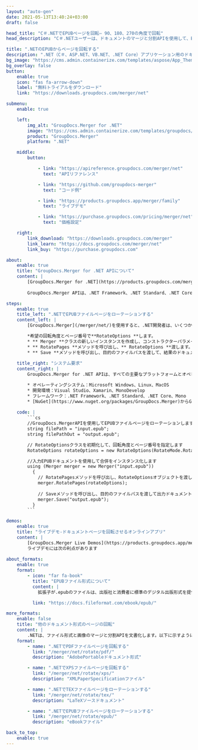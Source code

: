 ```yaml
---
layout: "auto-gen"
date: 2021-05-13T13:40:24+03:00
draft: false

head_title: "C＃.NETでEPUBページを回転– 90、180、270の角度で回転"
head_description: "C＃.NETユーザーは、ドキュメントのマージと分割APIを使用して、EPUBファイルの特定のドキュメントページまたはすべてのドキュメントページを90、180、270の回転角度で回転します."

title: ".NETのEPUBからページを回転する"
description: ".NET（C＃、ASP.NET、VB.NET、.NET Core）アプリケーション用のドキュメントマージおよび分割APIを使用して、EPUBファイルの選択的またはすべてのドキュメントページを90、180、または270回転角度に回転します."
bg_image: "https://cms.admin.containerize.com/templates/aspose/App_Themes/V3/images/bg/header1.png"
bg_overlay: false
button:
    enable: true
    icon: "fas fa-arrow-down"
    label: "無料トライアルをダウンロード"
    link: "https://downloads.groupdocs.com/merger/net"

submenu:
    enable: true

    left:
        img_alt: "GroupDocs.Merger for .NET"
        image: "https://cms.admin.containerize.com/templates/groupdocs/images/product-logos/90x90-noborder/groupdocs-merger-net.png"
        product: "GroupDocs.Merger"
        platform: ".NET"

    middle:
        button:

            - link: "https://apireference.groupdocs.com/merger/net"
              text: "APIリファレンス"

            - link: "https://github.com/groupdocs-merger"
              text: "コード例"

            - link: "https://products.groupdocs.app/merger/family"
              text: "ライブデモ"

            - link: "https://purchase.groupdocs.com/pricing/merger/net"
              text: "価格設定"

    right:
        link_download: "https://downloads.groupdocs.com/merger"
        link_learn: "https://docs.groupdocs.com/merger/net"
        link_buy: "https://purchase.groupdocs.com"

about:
    enable: true
    title: "GroupDocs.Merger for .NET APIについて"
    content: |
        [GroupDocs.Merger for .NET](https://products.groupdocs.com/merger/net/）は、さまざまなドキュメント形式間で安全にマージ、分割、移動、削除、抽出、交換、およびローテーションするためのシンプルなソリューションを提供しますPDF、Microsoft Office（Word、Excel、PowerPoint、OneNote)、OpenDocument、HTML、および.NETアプリケーション内の他の多くのものを含みます。コードを数行追加するだけで、移動、削除、回転、スワップ、抽出、ドキュメント内のページの向きの変更など、いくつかのドキュメント操作を実行できます。ドキュメントマージAPIは、ドキュメントページを画像としてプレビューして、ページのドキュメント構造、フォーマット、コンテンツを分析することもサポートしています。
        
        GroupDocs.Merger APIは、.NET Framework、.NET Standard、.NET Core、Mono、Xamarinを含むすべての主要なオペレーティングシステムとプラットフォームで十分にサポートされています。

steps:
    enable: true
    title_left: ".NETでEPUBファイルページをローテーションする"
    content_left: |
        [GroupDocs.Merger](/merger/net/)を使用すると、.NET開発者は、いくつかの簡単な手順を実行することで、EPUBファイル内の特定のページまたはすべてのページを90、180、または270回転角で簡単に回転できます。

        *希望の回転角度とページ番号で**RotateOptions **します。
        * ** Merger **クラスの新しいインスタンスを作成し、コンストラクターパラメーターとしてソースドキュメントパスを渡します。
        * ** RotatePages **メソッドを呼び出し、** RotateOptions **渡します。
        * ** Save **メソッドを呼び出し、目的のファイルパスを渡して、結果のドキュメントを保存します。
        
    title_right: "システム要求"
    content_right: |
        GroupDocs.Merger for .NET APIは、すべての主要なプラットフォームとオペレーティングシステムでサポートされています。以下のコードを実行する前に、システムに次の前提条件がインストールされていることを確認してください。

        * オペレーティングシステム：Microsoft Windows、Linux、MacOS
        * 開発環境：Visual Studio、Xamarin、MonoDevelop
        * フレームワーク：.NET Framework、.NET Standard、.NET Core、Mono
        * [NuGet](https://www.nuget.org/packages/GroupDocs.Merger)からGroupDocs.Mergerfor.NETの最新バージョンをダウンロードします
        
    code: |
        ```cs
        //GroupDocs.MergerAPIを使用してEPUBファイルページをローテーションします
        string filePath = "input.epub";
        string filePathOut = "output.epub";

        // RotateOptionsクラスを初期化して、回転角度とページ番号を指定します
        RotateOptions rotateOptions = new RotateOptions(RotateMode.Rotate180, new int[] { 2, 3, 6 });

        //入力EPUBドキュメントを使用して合併をインスタンス化します
        using (Merger merger = new Merger("input.epub"))
          {
            // RotatePagesメソッドを呼び出し、RotateOptionsオブジェクトを渡します
            merger.RotatePages(rotateOptions);
            
            // Saveメソッドを呼び出し、目的のファイルパスを渡して出力ドキュメントを保存します
            merger.Save("output.epub");
          }
        ```

demos:
    enable: true
    title: "ライブデモ-ドキュメントページを回転させるオンラインアプリ"
    content: |
        [GroupDocs.Merger Live Demos](https://products.groupdocs.app/merger/epub)Webサイトにアクセスして、EPUBファイル内のページを今すぐローテーションしてください。  
        ライブデモには次の利点があります
        
about_formats:
    enable: true
    format:
        - icon: "far fa-book"
          title: "EPUBファイル形式について"
          content: |
            拡張子が.epubのファイルは、出版社と消費者に標準のデジタル出版形式を提供する電子書籍ファイル形式です。このフォーマットは今では非常に一般的であるため、多くの電子書籍リーダーやソフトウェアアプリケーションでサポートされています。たとえば、Mac OSでは、プレインストールされたBooksソフトウェアがそのようなファイルを開くためのサポートを提供します。さらに、スマートフォン、タブレット、コンピューターで利用できる互換性のあるソフトウェアがたくさんあります。 EPUBファイル標準は、国際電子出版フォーラム（IDPF）によって維持されています。バージョンEPUB3は、コンテンツのパッケージ化のための標準化されたベストプラクティス、調査、情報、およびイベントの主要な書籍業界団体であるBook Industry Study Group（BISG）によっても承認されています。

          link: "https://docs.fileformat.com/ebook/epub/"

more_formats:
    enable: false
    title: "他のドキュメント形式のページの回転"
    content: |
        .NETは、ファイル形式と画像のマージと分割APIを文書化します。以下に示すように、いくつかの一般的なファイル形式のページをローテーションします。
    format: 
        - name: ".NETでPDFファイルページを回転する"
          link: "/merger/net/rotate/pdf/"
          description: "AdobePortableドキュメント形式"

        - name: ".NETでXPSファイルページを回転する"
          link: "/merger/net/rotate/xps/"
          description: "XMLPaperSpecificationファイル"

        - name: ".NETでTEXファイルページをローテーションする"
          link: "/merger/net/rotate/tex/"
          description: "LaTeXソースドキュメント"

        - name: ".NETでEPUBファイルページをローテーションする"
          link: "/merger/net/rotate/epub/"
          description: "eBookファイル"

back_to_top:
    enable: true
---
```

